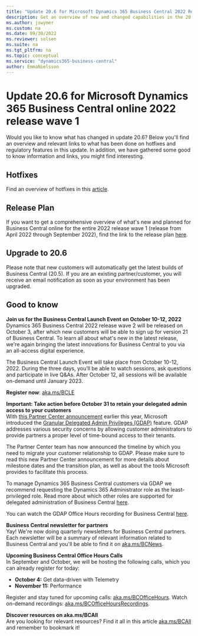 ```yaml
---
title: "Update 20.6 for Microsoft Dynamics 365 Business Central 2022 Release Wave 1"
description: Get an overview of new and changed capabilities in the 20.6 update of Business Central online, which is part of 2022 release wave 1.
ms.author: jswymer
ms.custom: na
ms.date: 09/30/2022
ms.reviewer: solsen
ms.suite: na
ms.tgt_pltfrm: na
ms.topic: conceptual
ms.service: "dynamics365-business-central"
author: EmmaNielsson
---
```


# Update 20.6 for Microsoft Dynamics 365 Business Central online 2022 release wave 1

Would you like to know what has changed in update 20.6? Below you'll find an overview and relevant links to what has been done on hotfixes and regulatory features in this update. In addition, we have gathered some good to know information and links, you might find interesting.

## Hotfixes

Find an overview of hotfixes in this [article](https://support.microsoft.com/topic/update-20-6-for-microsoft-dynamics-365-business-central-on-premises-2022-release-wave-1-application-build-20-6-47024-platform-build-20-0-46998-6476acf3-9b2b-4afb-84f2-ca7cd29e75aa).

## Release Plan

If you want to get a comprehensive overview of what's new and planned for Business Central online for the entire 2022 release wave 1 (release from April 2022 through  September 2022), find the link to the release plan [here](/dynamics365-release-plan/2021wave2/smb/dynamics365-business-central/planned-features).

## Upgrade to 20.6

Please note that new customers will automatically get the latest builds of Business Central (20.5). If you are an existing partner/customer, you will receive an email notification as soon as your environment has been upgraded.

## Good to know

**Join us for the Business Central Launch Event on October 10-12, 2022**  
Dynamics 365 Business Central 2022 release wave 2 will be released on October 3, after which new customers will be able to sign up for version 21 of Business Central. To learn all about what's new in the latest release, we're again bringing the latest innovations for Business Central to you via an all-access digital experience. 

The Business Central Launch Event will take place from October 10-12, 2022. During the three days, you’ll be able to watch sessions, ask questions and participate in live Q&As. After October 12, all sessions will be available on-demand until January 2023.

**Register now**: [aka.ms/BCLE](https://aka.ms/BCLE)

**Important: Take action before October 31 to retain your delegated admin access to your customers**  
With [this Partner Center announcement](/partner-center/announcements/2022-february#6) earlier this year, Microsoft introduced the [Granular Delegated Admin Privileges (GDAP)](/partner-center/gdap-introduction) feature. GDAP addresses various security concerns by allowing customer administrators to provide partners a proper level of time-bound access to their tenants.

The Partner Center team has now announced the timeline by which you need to migrate your customer relationship to GDAP. Please make sure to read this new Partner Center announcement for more details about milestone dates and the transition plan, as well as about the tools Microsoft provides to facilitate this process.

To manage Dynamics 365 Business Central customers via GDAP we recommend requesting the Dynamics 365 Administrator role as the least-privileged role. Read more about which other roles are supported for delegated administration of Business Central [here](/dynamics365/business-central/dev-itpro/administration/delegated-admin).

You can watch the GDAP Office Hours recording for Business Central [here](https://www.microsoft.com/en-us/videoplayer/embed/RE4VIqN).

**Business Central newsletter for partners**  
Yay! We're now doing quarterly newsletters for Business Central partners. Each newsletter will be a summary of relevant information related to Business Central and you'll be able to find it on [aka.ms/BCNews](https://aka.ms/BCNews).

**Upcoming Business Central Office Hours Calls**  
In September and October, we will be hosting the following calls, which you can already register for today:

- **October 4:** Get data-driven with Telemetry
- **November 11:** Performance

Register and stay tuned for upcoming calls: [aka.ms/BCOfficeHours](https://aka.ms/BCOfficeHours). Watch on-demand recordings: [aka.ms/BCOfficeHoursRecordings](https://aka.ms/BCOfficeHoursRecordings). 

**Discover resources on aka.ms/BCAll**  
Are you looking for relevant resources? Find it all in this article [aka.ms/BCAll](https://aka.ms/BCAll) and remember to bookmark it!
